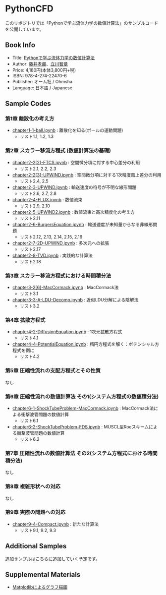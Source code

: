 # PythonCFD

このリポジトリでは「Pythonで学ぶ流体力学の数値計算法」のサンプルコードを公開しています。

## Book Info
- Title: [Pythonで学ぶ流体力学の数値計算法](https://www.ohmsha.co.jp/book/9784274224706/)
- Author: [藤井孝藏](https://ftlab.ms.kagu.tus.ac.jp/member_page/fujii/kenkyu.htm)、[立川智章](https://ftlab.ms.kagu.tus.ac.jp/)
- Price: 4,180円(本体3,800円+税)
- ISBN: 978-4-274-22470-6
- Publisher: オーム社 / Ohmsha
- Language: 日本語 / Japanese

## Sample Codes
### 第1章 離散化の考え方
- [chapter1-1-ball.ipynb](chapter1-ball.ipynb) : 離散化を知る(ボールの運動問題)
  - リスト1.1, 1.2, 1.3

### 第2章 スカラー移流方程式 (数値計算法の基礎)
- [chapter2-2[2]-FTCS.ipynb](chapter2-2[2]-FTCS.ipynb) : 空間微分項に対する中心差分の利用
  - リスト2.1, 2.2, 2.3
- [chapter2-2[3]-UPWIND.ipynb](chapter2-2[3]-UPWIND.ipynb) : 空間微分項に対する1次精度風上差分の利用
  - リスト2.4, 2.5
- [chapter2-3-UPWIND.ipynb](chapter2-3-UPWIND.ipynb) : 輸送速度の符号が不明な線形問題
  - リスト2.6, 2.7, 2.8
- [chapter2-4-FLUX.ipynb](chapter2-4-FLUX.ipynb) : 数値流束
  - リスト2.9, 2.10
- [chapter2-5-UPWIND2.ipynb](chapter2-5-UPWIND2.ipynb) : 数値流束と高次精度化の考え方
  - リスト2.11
- [chapter2-6-BurgersEquation.ipynb](chapter2-6-BurgersEquation.ipynb) : 輸送速度が未知量からなる非線形問題
  - リスト2.12, 2.13, 2.14, 2.15, 2.16
- [chapter2-7-2D-UPWIND.ipynb](chapter2-7-2D-UPWIND.ipynb) : 多次元への拡張
  - リスト2.17
- [chapter2-8-TVD.ipynb](chapter2-8-TVD.ipynb) : 実践的な計算法
  - リスト2.18

### 第3章 スカラー移流方程式における時間積分法
- [chapter3-2[6]-MacCormack.ipynb](chapter3-2[6]-MacCormack.ipynb) : MacCormack法
  - リスト3.1
- [chapter3-3-A-LDU-Decomp.ipynb](chapter3-3-A-LDU-Decomp.ipynb) : 近似LDU分解による陰解法
  - リスト3.2

### 第4章 拡散方程式
- [chapter4-2-DiffusionEquation.ipynb](chapter4-2-DiffusionEquation.ipynb) : 1次元拡散方程式
  - リスト4.1
- [chapter4-4-PotentialEquation.ipynb](chapter4-4-PotentialEquation.ipynb) : 楕円方程式を解く：ポテンシャル方程式を例に
  - リスト4.2

### 第5章 圧縮性流れの支配方程式とその性質
なし

### 第6章 圧縮性流れの数値計算法 その1(システム方程式の数値積分法)
- [chapter6-1-ShockTubeProblem-MacCormack.ipynb](chapter6-1-ShockTubeProblem-MacCormack.ipynb) : MacCormack法による衝撃波管問題の数値計算
  - リスト6.1
- [chapter6-2-ShockTubeProblem-FDS.ipynb](chapter6-2-ShockTubeProblem-FDS.ipynb) : MUSCL型Roeスキームによる衝撃波管問題の数値計算
  - リスト6.2

### 第7章 圧縮性流れの数値計算法 その2(システム方程式における時間積分法)
なし

### 第8章 複雑形状への対応
なし

### 第9章 実際の問題への対応
- [chapter9-4-Compact.ipynb](chapter9-4-Compact.ipynb) : 新たな計算法
  - リスト9.1, 9.2, 9.3

## Additional Samples

追加サンプルはこちらに追加していく予定です。

## Supplemental Materials

- [Matplotlibによるグラフ描画](/docs/appendix-matplotlib.pdf)
